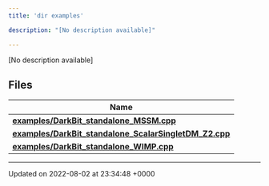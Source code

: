 ```yaml
---
title: 'dir examples'

description: "[No description available]"

---
```







[No description available]

## Files

| Name           |
| -------------- |
| **[examples/DarkBit_standalone_MSSM.cpp](/documentation/code/gambit_sphinx/files/darkbit__standalone__mssm_8cpp/#file-darkbit-standalone-mssm.cpp)**  |
| **[examples/DarkBit_standalone_ScalarSingletDM_Z2.cpp](/documentation/code/gambit_sphinx/files/darkbit__standalone__scalarsingletdm__z2_8cpp/#file-darkbit-standalone-scalarsingletdm-z2.cpp)**  |
| **[examples/DarkBit_standalone_WIMP.cpp](/documentation/code/gambit_sphinx/files/darkbit__standalone__wimp_8cpp/#file-darkbit-standalone-wimp.cpp)**  |






-------------------------------

Updated on 2022-08-02 at 23:34:48 +0000
